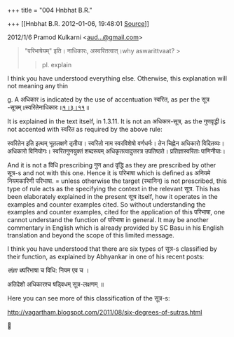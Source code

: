 +++
title = "004 Hnbhat B.R."

+++
[[Hnbhat B.R.	2012-01-06, 19:48:01 [Source](https://groups.google.com/g/samskrita/c/vuwFqdLAE0M)]]



  
  

2012/1/6 Pramod Kulkarni \<[aud...@gmail.com]()\>

  

> "परिभाषेयम्" इति। नाधिकारः, अस्वरितत्वात्।why aswarittvaat? >
> 
> > pl. explain  
>   
> > 

  

I think you have understood everything else. Otherwise, this explanation will not meaning any thin

g\. A अधिकार is indicated by the use of accentuation स्वरित, as per the सूत्र -सूत्रम्॥स्वरितेनाधिकारः॥[१।३।११](http://sanskritdocuments.org/learning_tools/sarvanisutrani/GoToSutram/1.3.11)॥

  

It is explained in the text itself, in 1.3.11. It is not an अधिकार-सूत्र, as the गुणवृद्धी is not accented with स्वरित as required by the above rule:

  

स्वरितेन इति इत्थम् भूतलक्षणे तृतीया। स्वरितो नाम स्वरविशेषो वर्णधर्मः। तेन चिह्णेन अधिकारो विदितव्यः। अधिकारो विनियोगः। स्वरितगुणयुक्तं शब्दरूपम् अधिकृतत्वादुत्तरत्र उपतिष्ठते। प्रतिज्ञास्वरिताः पाणिनीयाः।

  

And it is not a विधि prescribing गुण and वृद्धि as they are prescribed by other सूत्र-s and not with this one. Hence it is परिभाषा which is defined as अनियमे नियमकारिणी परिभाषा. = unless otherwise the target (स्थानिन्) is not prescribed, this type of rule acts as the specifying the context in the relevant सूत्र. This has been elaborately explained in the present सूत्र itself, how it operates in the examples and counter examples cited. So without understanding the examples and counter examples, cited for the application of this परिभाषा, one cannot understand the function of परिभाषा in general. It may be another commentary in English which is already provided by SC Basu in his English translation and beyond the scope of this limited message.

  

I think you have understood that there are six types of सूत्र-s classified by their function, as explained by Abhyankar in one of his recent posts:

  

*संज्ञा च*परिभाषा च विधि: नियम एव च ।

अतिदेशो अधिकारश्च षड्विधम् सूत्र-लक्षणम् ॥

  

Here you can see more of this classification of the सूत्र-s:

  

<http://vagartham.blogspot.com/2011/08/six-degrees-of-sutras.html>




